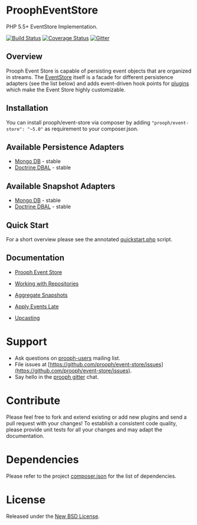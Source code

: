 ProophEventStore
===================
PHP 5.5+ EventStore Implementation.

[![Build Status](https://travis-ci.org/prooph/event-store.svg?branch=master)](https://travis-ci.org/prooph/event-store)
[![Coverage Status](https://coveralls.io/repos/prooph/event-store/badge.svg?branch=master&service=github)](https://coveralls.io/github/prooph/event-store?branch=master)
[![Gitter](https://badges.gitter.im/Join%20Chat.svg)](https://gitter.im/prooph/improoph)

## Overview

Prooph Event Store is capable of persisting event objects that are organized in streams. The [EventStore](src/EventStore.php)
itself is a facade for different persistence adapters (see the list below) and adds event-driven hook points for [plugins](src/Plugin/Plugin.php)
which make the Event Store highly customizable.

## Installation

You can install prooph/event-store via composer by adding `"prooph/event-store": "~5.0"` as requirement to your composer.json.

## Available Persistence Adapters
- [Mongo DB](https://github.com/prooph/event-store-mongodb-adapter) - stable
- [Doctrine DBAL](https://github.com/prooph/event-store-doctrine-adapter) - stable

## Available Snapshot Adapters
- [Mongo DB](https://github.com/prooph/snapshot-mongodb-adapter) - stable
- [Doctrine DBAL](https://github.com/prooph/snapshot-doctrine-adapter) - stable

## Quick Start

For a short overview please see the annotated [quickstart.php](examples/quickstart.php) script.

## Documentation

- [Prooph Event Store](docs/event_store.md)
- [Working with Repositories](docs/repositories.md)
- [Aggregate Snapshots](docs/snapshots.md)
- [Apply Events Late](docs/apply_events_late.md)

- [Upcasting](docs/upcasting.md)

# Support

- Ask questions on [prooph-users](https://groups.google.com/forum/?hl=de#!forum/prooph) mailing list.
- File issues at [https://github.com/prooph/event-store/issues](https://github.com/prooph/event-store/issues).
- Say hello in the [prooph gitter](https://gitter.im/prooph/improoph) chat.

# Contribute

Please feel free to fork and extend existing or add new plugins and send a pull request with your changes!
To establish a consistent code quality, please provide unit tests for all your changes and may adapt the documentation.

# Dependencies

Please refer to the project [composer.json](composer.json) for the list of dependencies.

# License

Released under the [New BSD License](LICENSE).
